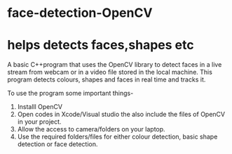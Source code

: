 # face-detection-OpenCV
# helps detects faces,shapes etc
A basic C++program that uses the OpenCV library to detect faces in a live stream from webcam or in a video file stored in the local machine. This program detects colours, shapes and faces in real time and tracks it.

To use the program some important things-

1. Installl OpenCV
2. Open codes in Xcode/Visual studio the also include the files of OpenCV in your project.
3. Allow the access to camera/folders on your laptop.
4. Use the required folders/files for either colour detection, basic shape detection or face detection.
